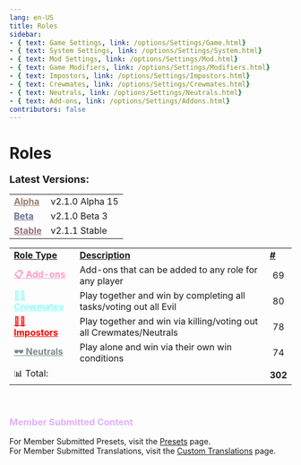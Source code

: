 ```yaml
---
lang: en-US
title: Roles
sidebar:
- { text: Game Settings, link: /options/Settings/Game.html}
- { text: System Settings, link: /options/Settings/System.html}
- { text: Mod Settings, link: /options/Settings/Mod.html}
- { text: Game Modifiers, link: /options/Settings/Modifiers.html}
- { text: Impostors, link: /options/Settings/Impostors.html}
- { text: Crewmates, link: /options/Settings/Crewmates.html} 
- { text: Neutrals, link: /options/Settings/Neutrals.html}
- { text: Add-ons, link: /options/Settings/Addons.html}
contributors: false
---
```


# Roles

<font size=4em><b>Latest Versions:</b></font><br>

<table>
<tr>
<td><a href="/changelogs/Alpha.html" style="color:#997d6d"><b>Alpha</b></a></td>
<td>v2.1.0 Alpha 15</td>
</tr>
<tr>
<td><a href="/changelogs/Beta.html" style="color:#6d7299"><b>Beta</b></a></td>
<td>v2.1.0 Beta 3</td>
</tr>
<tr>
<td><a href="/changelogs/Stable.html" style="color:#996d7f"><b>Stable</b></a></td>
<td>v2.1.1 Stable</td>
</tr>
</table>

<table>
<tr>
<td><b><u>Role Type</u></b></td>
<td><b><u>Description</u></b></td>
<td><b><u>#</u></b></td>
</tr>

<tr>
<td><a href="/options/Settings/Addons.html" style="color:#ff9ace"><b>📋 Add-ons</b></a></td>
<td>Add-ons that can be added to any role for any player</td>
<td align="center">69</td>
</tr>

<tr>
<td><a href="/options/Settings/Crewmates.html" style="color:#8cffff"><b>🦸‍♂️ Crewmates</b> </a></td>
<td>Play together and win by completing all tasks/voting out all Evil</td>
<td align="center">80</td>
</tr>

<tr>
<td><a href="/options/Settings/Impostors.html" style="color:red"><b>🦹‍♂️ Impostors</b></a></td>
<td>Play together and win via killing/voting out all Crewmates/Neutrals</td>
<td align="center">78</td>
</tr>

<tr>
<td><a href="/options/Settings/Neutrals.html" style="color:#7c8c8d"><b>🕶️ Neutrals</b></a></td>
<td>Play alone and win via their own win conditions</td>
<td align="center">74</td>
</tr>

<tr>
<td colspan=2>📊 Total:</td>
<td align="center"><b>302</b></td>
</tr>
</table>
<br>

### <font color=#e0b0ff><b>Member Submitted Content</b></font>

For Member Submitted Presets, visit the [Presets](/Presets.html) page.<br>
For Member Submitted Translations, visit the [Custom Translations](/Translations.html) page.